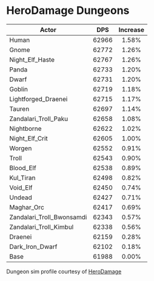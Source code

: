 # HeroDamage Dungeons
| Actor | DPS | Increase |
|---|:---:|:---:|
|Human|62966|1.58%|
|Gnome|62772|1.26%|
|Night_Elf_Haste|62767|1.26%|
|Panda|62733|1.20%|
|Dwarf|62731|1.20%|
|Goblin|62719|1.18%|
|Lightforged_Draenei|62715|1.17%|
|Tauren|62697|1.14%|
|Zandalari_Troll_Paku|62658|1.08%|
|Nightborne|62622|1.02%|
|Night_Elf_Crit|62605|1.00%|
|Worgen|62552|0.91%|
|Troll|62543|0.90%|
|Blood_Elf|62538|0.89%|
|Kul_Tiran|62498|0.82%|
|Void_Elf|62450|0.74%|
|Undead|62427|0.71%|
|Maghar_Orc|62417|0.69%|
|Zandalari_Troll_Bwonsamdi|62343|0.57%|
|Zandalari_Troll_Kimbul|62338|0.56%|
|Draenei|62159|0.28%|
|Dark_Iron_Dwarf|62102|0.18%|
|Base|61988|0.00%|

 Dungeon sim profile courtesy of [HeroDamage](https://www.herodamage.com/)